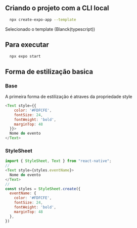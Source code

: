 ## Criando o projeto com a CLI local
```sh
  npx create-expo-app --template
```
Selecionado o template (Blanck(typescript))

## Para executar
```sh
  npx expo start
```

## Forma de estilização basica

### Base
A primeira forma de estilização é atraves da propriedade style
```js
<Text style={{
    color: '#FDFCFE',
    fontSize: 24,
    fontWeight: 'bold',
    marginTop: 48
  }}>
  Nome do evento
</Text>
```

### StyleSheet
```js
import { StyleSheet, Text } from "react-native";
//
<Text style={styles.eventName}>
  Nome do evento
</Text>
//
const styles = StyleSheet.create({
  eventName: {
    color: '#FDFCFE',
    fontSize: 24,
    fontWeight: 'bold',
    marginTop: 48
  },
})
```